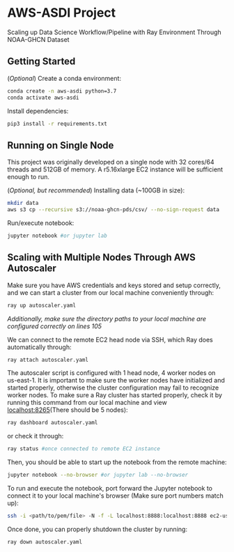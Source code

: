 # AWS-ASDI Project
Scaling up Data Science Workflow/Pipeline with Ray Environment Through NOAA-GHCN Dataset

## Getting Started
(*Optional*) Create a conda environment:
```sh
conda create -n aws-asdi python=3.7
conda activate aws-asdi
```

Install dependencies:
```sh
pip3 install -r requirements.txt
```

## Running on Single Node
This project was originally developed on a single node with 32 cores/64 threads and 512GB of memory. A r5.16xlarge EC2 instance will be sufficient enough to run.

(*Optional, but recommended*) Installing data (~100GB in size):
```sh
mkdir data
aws s3 cp --recursive s3://noaa-ghcn-pds/csv/ --no-sign-request data
```

Run/execute notebook:
```sh
jupyter notebook #or jupyter lab
```

## Scaling with Multiple Nodes Through AWS Autoscaler
Make sure you have AWS credentials and keys stored and setup correctly, and we can start a cluster from our local machine conveniently through:
```sh
ray up autoscaler.yaml
```

*Additionally, make sure the directory paths to your local machine are configured correctly on lines 105*

We can connect to the remote EC2 head node via SSH, which Ray does automatically through:
```sh
ray attach autoscaler.yaml
```

The autoscaler script is configured with 1 head node, 4 worker nodes on us-east-1. It is important to make sure the worker nodes have initialized and started properly, otherwise the cluster configuration may fail to recognize worker nodes. To make sure a Ray cluster has started properly, check it by running this command from our local machine and view [localhost:8265](http://localhost:8265)(There should be 5 nodes):
```sh
ray dashboard autoscaler.yaml
```
or check it through:
```sh
ray status #once connected to remote EC2 instance
```

Then, you should be able to start up the notebook from the remote machine:
```sh
jupyter notebook --no-browser #or jupyter lab --no-browser
```

To run and execute the notebook, port forward the Jupyter notebook to connect it to your local machine's browser (Make sure port numbers match up):
```sh
ssh -i <path/to/pem/file> -N -f -L localhost:8888:localhost:8888 ec2-user@<public.ipv4.address>
```

Once done, you can properly shutdown the cluster by running:
```sh
ray down autoscaler.yaml
```